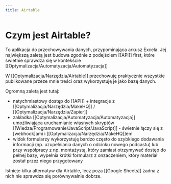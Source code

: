 ```yaml
---
title: Airtable
---
```

# Czym jest Airtable?
To aplikacja do przechowywania danych, przypominająca arkusz Excela. Jej największą zaletą jest budowa zgodnie z podejściem [[API]] first, które świetnie sprawdza się w kontekście [[Optymalizacja/Automatyzacja/Automatyzacja]]

W [[Optymalizacja/Narzędzia/Airtable]] przechowuję praktycznie wszystkie publikowane przeze mnie treści oraz wykorzystuję je jako bazę danych. 

Ogromną zaletą jest tutaj: 
- natychmiastowy dostęp do [[API]] + integracje z [[Optymalizacja/Narzędzia/MakeHQ]] / [[Optymalizacja/Narzędzia/Zapier]]
- zakładka [[Optymalizacja/Automatyzacja/Automatyzacja]] umożliwiająca uruchamianie własnych skryptów [[Wiedza/Programowanie/JavaScript/JavaScript]] - świetnie łączy się z [webhook]ami i [[Optymalizacja/Narzędzia/MakeHQ]]em
- widok formularzy wykorzystuję bardzo często do szybkiego dodawania informacji (np. uzupełniania danych o odcinku nowego podcastu) lub przy współpracy z np. montażystą, który zamiast otrzymywać dostęp do pełnej bazy, wypełnia krótki formularz z onzaczeniem, który materiał został przez niego przygotowany

Istnieje kilka alternatyw dla Airtable, lecz poza [[Google Sheets]] żadna z nich nie sprawdza się porównywalnie dobrze.